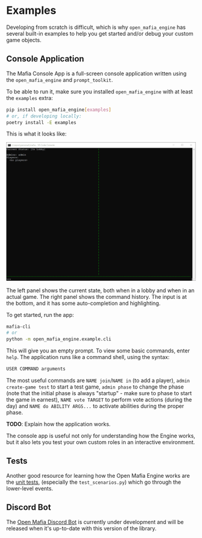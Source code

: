 # Examples

Developing from scratch is difficult, which is why `open_mafia_engine` has
several built-in examples to help you get started and/or debug your custom
game objects.

## Console Application

The Mafia Console App is a full-screen console application written using the
`open_mafia_engine` and `prompt_toolkit`.

To be able to run it, make sure you installed `open_mafia_engine` with at least
the `examples` extra:

```bash
pip install open_mafia_engine[examples]
# or, if developing locally:
poetry install -E examples
```

This is what it looks like:

![Example CLI Application](ExampleMafiaCLI.gif)

The left panel shows the current state, both when in a lobby and when in an
actual game. The right panel shows the command history. The input is at the
bottom, and it has some auto-completion and highlighting.

To get started, run the app:

```bash
mafia-cli
# or
python -m open_mafia_engine.example.cli
```

This will give you an empty prompt. To view some basic commands, enter `help`.
The application runs like a command shell, using the syntax:

```bash
USER COMMAND arguments
```

The most useful commands are `NAME join`/`NAME in` (to add a player),
`admin create-game test` to start a test game, `admin phase` to change the phase
(note that the initial phase is always "startup" - make sure to phase to start
the game in earnest), `NAME vote TARGET` to perform vote actions (during the day)
and `NAME do ABILITY ARGS...` to activate abilities during the proper phase.

**TODO**: Explain how the application works.

The console app is useful not only for understanding how the Engine works, but it
also lets you test your own custom roles in an interactive environment.

## Tests

Another good resource for learning how the Open Mafia Engine works are the
[unit tests](https://github.com/open-mafia/open_mafia_engine/tree/master/open_mafia_engine/test),
(especially the `test_scenarios.py`) which go through the lower-level events.

## Discord Bot

The [Open Mafia Discord Bot](https://github.com/open-mafia/open_mafia_discord_bot)
is currently under development and will be released when it's up-to-date with
this version of the library.
